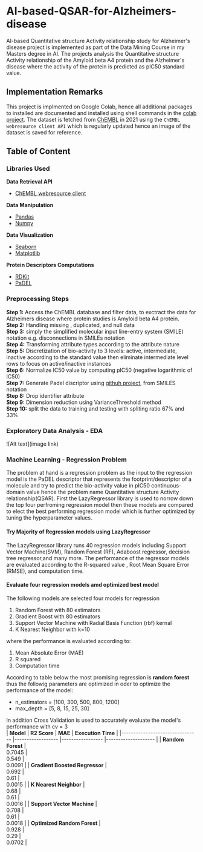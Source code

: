 # AI-based-QSAR-for-Alzheimers-disease
AI-based Quantitative structure Activity relationship study for Alzheimer's disease project is implemented as part of the Data Mining Course in my Masters degree in AI.
The projects analysis the Quantitative structure Activity relationship of the Amyloid beta A4 protein and the Alzheimer's disease where the activity of the protein is
predicted as pIC50 standard value.

## Implementation Remarks
This project is implmented on Google Colab, hence all additional packages to installed are documented and installed using shell commands in the [colab project](https://colab.research.google.com/drive/1UWrWKShhioxFjCvmLoFM8qMjxZ5lJMIO?usp=sharing). The dataset is fetched from [ChEMBL](https://www.ebi.ac.uk/chembl/) in 2021 using the `ChEMBL webresource client API` which is regularly updated
hence an image of the dataset is saved for reference.


## Table of Content
### Libraries Used
**Data Retrieval API** 
* [ChEMBL webresource client](https://github.com/chembl/chembl_webresource_client) </ul>

**Data Manipulation**
* [Pandas](https://github.com/pandas-dev/pandas)
* [Numpy](https://github.com/numpy/numpy)</ul>

**Data Visualization**
* [Seaborn](https://github.com/mwaskom/seaborn)
* [Matplotlib](https://github.com/matplotlib/matplotlib)</ul>

**Protein Descriptors Computations**
* [RDKit](https://github.com/rdkit/rdkit)
* [PaDEL](https://github.com/dataprofessor/bioinformatics)</ul>


### Preprocessing Steps
**Step 1:** Access the ChEMBL database and filter data, to exctract the data for Alzheimers disease where protein studies is Amyloid beta A4 protein.
<br>**Step 2:** Handling missing , duplicated, and null data
<br>**Step 3:** simply the  simplified molecular input line-entry system (SMILE) notation e.g. disconnections in SMILEs notation
<br>**Step 4:** Transforming attribute types according to the attribute nature
<br>**Step 5:** Discretization of bio-activity to 3 levels: active, intermediate, inactive according to the standard value then eliminate intermediate level rows to focus on active/inactive instances
<br>**Step 6:** Normalize IC50 value by computing pIC50 (negative logarithmic of IC50)
<br>**Step 7:** Generate Padel discriptor using [githuh project](https://github.com/dataprofessor/bioinformatics), from SMILES notation 
<br>**Step 8:** Drop identifier attribute
<br>**Step 9:** Dimension reduction using VarianceThreshold method
<br>**Step 10:** split the data to training and testing with spliting ratio 67% and 33%

### Exploratory Data Analysis - EDA
![Alt text](image link)
### Machine Learning - Regression Problem
The problem at hand is a regression problem as the input to the regression model is the PaDEL descriptor that represents the footprint/descriptor of a molecule and try to predict the bio-activity value in pIC50 continuous-domain value hence the problem name Quantitative structure Activity relationship(QSAR). First the LazyRegressor library is used to norrow down the top four perfroming regression model then these models are compared to elect the best performing regression model which is further optimized by tuning the hyperparameter values.
#### Try Majority of Regression models using LazyRegressor
The LazyRegressor library runs 40 regression models including Support Vector Machine(SVM), Random Forest (RF), Adaboost regressor, decision tree regressor,and many more. The performance of the regressor models are evaluated according to the R-squared value , Root Mean Square Error (RMSE), and computation time.
#### Evaluate four regression models amd optimized best model
The following models are selected four models for regression
1. Random Forest with 80 estimators
2. Gradient Boost with 80 estimators
3. Support Vector Machine with Radial Basis Function (rbf) kernal
4. K Nearest Neighbor with k=10</ul>

where the performance is evaluated according to:
1. Mean Absolute Error (MAE)
2. R squared
3. Computation time</ul>

According to table below the most promising regression is **random forest** thus the followig parameters are optimized in oder to optimize the performance of the model:
- n_estimators = \[100, 300, 500, 800, 1200\]
- max_depth = \[5, 8, 15, 25, 30\] </ul>

In addition Cross Validation is used to accurately evaluate the model's performance with cv = 3
<br>
| **Model**                      	| **R2 Score**     	| **MAE**         	| **Execution Time** 	|
|--------------------------------	|------------------	|-----------------	|--------------------	|
| **Random Forest**              	|    <br>0.7045    	|    <br>0.549    	|    <br>0.0091      	|
| **Gradient Boosted Regressor** 	|    <br>0.692     	|    <br>0.61     	|    <br>0.0015      	|
| **K Nearest Neighbor**         	|    <br>0.68      	|    <br>0.61     	|    <br>0.0016      	|
| **Support Vector Machine**     	|    <br>0.708     	|    <br>0.61     	|    <br>0.0018      	|
| **Optimized Random Forest**    	|    <br>0.928     	|    <br>0.29     	|    <br>0.0702      	|
